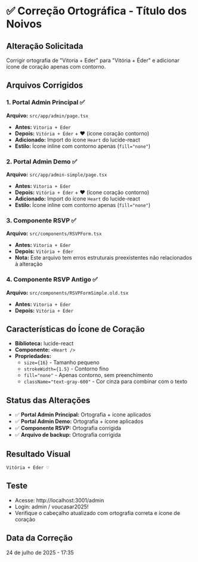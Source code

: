 # ✅ Correção Ortográfica - Título dos Noivos

## Alteração Solicitada
Corrigir ortografia de "Vitoria + Eder" para "Vitória + Éder" e adicionar ícone de coração apenas com contorno.

## Arquivos Corrigidos

### 1. Portal Admin Principal ✅
**Arquivo:** `src/app/admin/page.tsx`
- **Antes:** `Vitoria + Eder`
- **Depois:** `Vitória + Éder` + ❤️ (ícone coração contorno)
- **Adicionado:** Import do ícone `Heart` do lucide-react
- **Estilo:** Ícone inline com contorno apenas (`fill="none"`)

### 2. Portal Admin Demo ✅
**Arquivo:** `src/app/admin-simple/page.tsx`
- **Antes:** `Vitoria + Eder`
- **Depois:** `Vitória + Éder` + ❤️ (ícone coração contorno)
- **Adicionado:** Import do ícone `Heart` do lucide-react
- **Estilo:** Ícone inline com contorno apenas (`fill="none"`)

### 3. Componente RSVP ✅
**Arquivo:** `src/components/RSVPForm.tsx`
- **Antes:** `Vitoria + Eder`
- **Depois:** `Vitória + Éder`
- **Nota:** Este arquivo tem erros estruturais preexistentes não relacionados à alteração

### 4. Componente RSVP Antigo ✅
**Arquivo:** `src/components/RSVPFormSimple.old.tsx`
- **Antes:** `Vitoria + Eder`
- **Depois:** `Vitória + Éder`

## Características do Ícone de Coração
- **Biblioteca:** lucide-react
- **Componente:** `<Heart />`
- **Propriedades:**
  - `size={16}` - Tamanho pequeno
  - `strokeWidth={1.5}` - Contorno fino
  - `fill="none"` - Apenas contorno, sem preenchimento
  - `className="text-gray-600"` - Cor cinza para combinar com o texto

## Status das Alterações
- ✅ **Portal Admin Principal:** Ortografia + ícone aplicados
- ✅ **Portal Admin Demo:** Ortografia + ícone aplicados  
- ✅ **Componente RSVP:** Ortografia corrigida
- ✅ **Arquivo de backup:** Ortografia corrigida

## Resultado Visual
```
Vitória + Éder ♡
```

## Teste
- Acesse: http://localhost:3001/admin
- Login: admin / voucasar2025!
- Verifique o cabeçalho atualizado com ortografia correta e ícone de coração

## Data da Correção
24 de julho de 2025 - 17:35
